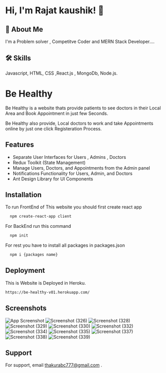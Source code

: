 
# Hi, I'm Rajat kaushik! 👋


## 🚀 About Me
I'm a Problem solver , Competitve Coder  and MERN Stack Developer....


## 🛠 Skills
Javascript, HTML, CSS ,React.js , MongoDb, Node.js.


# Be Healthy

Be Healthy is a website thats provide patients to see doctors in
their Local Area and Book Appointment in just few Seconds.

Be Healthy also provide, Local doctors to  work and take Appointments
online by just  one click Registeration Process.


## Features

- Separate User Interfaces for Users , Admins , Doctors
- Redux Toolkit (State Management)
- Manage Users, Doctors, and Appointments from the Admin panel
- Notifications Functionality for Users, Admin, and Doctors
- Ant Design Library for UI Components



## Installation

To run FrontEnd of This website you should first create react app

```bash
  npm create-react-app client
```
For BackEnd run this command 
```bash
  npm init
```
For rest you have to install all packages in packages.json
```bash
  npm i {packages name}
```


    
## Deployment

This is Website is Deployed in Heroku.

```bash
https://be-healthy-v01.herokuapp.com/
```


## Screenshots

![App Screenshot](https://user-images.githubusercontent.com/63193296/189534580-0e5138dd-ffd0-4540-9a6b-28a551915070.png)
![Screenshot (326)](https://user-images.githubusercontent.com/63193296/189534626-d66b8d6f-6aa8-43d0-83eb-c2da89d04f84.png)
![Screenshot (328)](https://user-images.githubusercontent.com/63193296/189534666-71f2457f-8e03-4962-be59-ec3b6ee857a9.png)
![Screenshot (329)](https://user-images.githubusercontent.com/63193296/189534671-46086de9-d04c-4d68-9b39-8bf05d445768.png)
![Screenshot (330)](https://user-images.githubusercontent.com/63193296/189534682-24d56fa6-2fa0-4937-af7a-22b61c1a36c3.png)
![Screenshot (332)](https://user-images.githubusercontent.com/63193296/189534694-b59183b4-bc35-44ea-b973-535d7cce788e.png)
![Screenshot (334)](https://user-images.githubusercontent.com/63193296/189534699-3f6761af-28ff-4a9f-bdf4-aa5ffff055d4.png)
![Screenshot (335)](https://user-images.githubusercontent.com/63193296/189534703-c7746a1e-4ba1-4686-b9cd-97f2a17776a2.png)
![Screenshot (337)](https://user-images.githubusercontent.com/63193296/189534708-49c215d9-eb66-4840-8e61-7226973de154.png)
![Screenshot (338)](https://user-images.githubusercontent.com/63193296/189534714-21c81212-37b2-4a8f-8781-3cf693ddcdcf.png)
![Screenshot (339)](https://user-images.githubusercontent.com/63193296/189534719-8f0e9ba8-238f-4e52-a5ee-4e00d46cb031.png)


## Support

For support, email thakurabc777@gmail.com .

